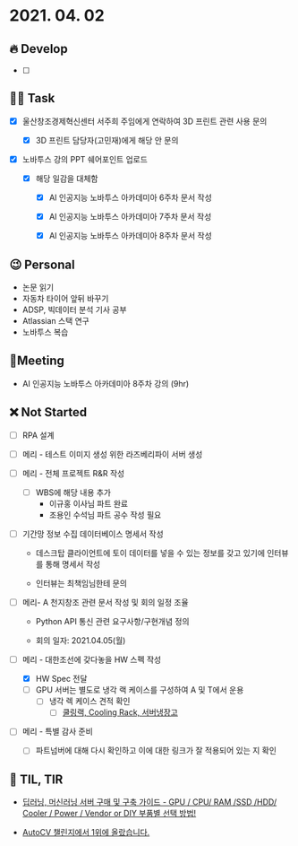# 2021. 04. 02

## 🔥 Develop

- [ ] 




##  🏳‍🌈 Task

- [x] 울산창조경제혁신센터 서주희 주임에게 연락하여 3D 프린트 관련 사용 문의

  - [x] 3D 프린트 담당자(고민재)에게 해당 안 문의
- [x] 노바투스 강의 PPT 쉐어포인트 업로드
  - [x] 해당 일감을 대체함
    - [x] AI 인공지능 노바투스 아카데미아 6주차 문서 작성
    - [x] AI 인공지능 노바투스 아카데미아 7주차 문서 작성
    - [x] AI 인공지능 노바투스 아카데미아 8주차 문서 작성



## 😉 Personal

* 논문 읽기
* 자동차 타이어 앞뒤 바꾸기
* ADSP, 빅데이터 분석 기사 공부
* Atlassian 스택 연구
* 노바투스 복습




## :dizzy: ​Meeting

* AI 인공지능 노바투스 아카데미아 8주차 강의 (9hr)



## ❌ Not Started

- [ ] RPA 설계
- [ ] 메리 - 테스트 이미지 생성 위한 라즈베리파이 서버 생성
- [ ] 메리 - 전체 프로젝트 R&R 작성
  - [ ] WBS에 해당 내용 추가
    * 이규홍 이사님 파트 완료
    * 조용인 수석님 파트 공수 작성 필요
- [ ] 기간망 정보 수집 데이터베이스 명세서 작성

  * 데스크탑 클라이언트에 토이 데이터를 넣을 수 있는 정보를 갖고 있기에 인터뷰를 통해 명세서 작성

  * 인터뷰는 최책임님한테 문의 
- [ ] 메리- A 천지창조 관련 문서 작성 및 회의 일정 조율
  * Python API 통신 관련 요구사항/구현개념 정의

  * 회의 일자: 2021.04.05(월)
- [ ] 메리 - 대한조선에 갖다놓을 HW 스펙 작성
  - [x] HW Spec 전달
  - [ ] GPU 서버는 별도로 냉각 랙 케이스를 구성하여 A 및 T에서 운용
    - [ ] 냉각 렉 케이스 견적 확인
      - [ ] [쿨링랙, Cooling Rack, 서버냉장고](http://coolingrack.net/18)
- [ ] 메리 - 특별 감사 준비
  - [ ] 파트넘버에 대해 다시 확인하고 이에 대한 링크가 잘 적용되어 있는 지 확인



## 📸 TIL, TIR

* [딥러닝, 머신러닝 서버 구매 및 구축 가이드 - GPU / CPU/ RAM /SSD /HDD/ Cooler / Power /  Vendor or DIY  부품별  선택 방법!](http://blog.naver.com/PostView.nhn?blogId=goethe1&logNo=221706410449&categoryNo=283&parentCategoryNo=269&viewDate=&currentPage=1&postListTopCurrentPage=1&from=postView)

* [AutoCV 챌린지에서 1위에 올랐습니다.](https://www.kakaobrain.com/press/75)